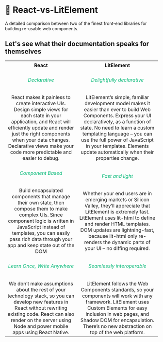 # :pencil: React-vs-LitElement

A detailed comparison between two of the finest front-end libraries for building re-usable web components.

## Let's see what their documentation speaks for themselves

<table border="0">
<tr>
  <th>React</th>
  <th>LitElement</th>
</tr>
 <tr style = "text-align: center;">
   <td> 
     <h6 style = "color:#02b875;">Declarative</h6>
      React makes it painless to create interactive UIs. Design simple views for each state in your application,         and React will efficiently update and render just the right components when your data changes.
      Declarative views make your code more predictable and easier to debug.
   </td>
   <td> 
      <h6 style = "color:#02b875">Delightfully declarative</h6>
      LitElement’s simple, familiar development model makes it easier than ever to build Web Components.
      Express your UI declaratively, as a function of state. No need to learn a custom templating language – you can use the full power of JavaScript in your templates. Elements update automatically when their properties change.
   </td>
 </tr>
 
  <tr  style = "text-align: center;">
   <td> 
      <h6 style = "color:#02b875">Component Based</h6>
     Build encapsulated components that manage their own state, then compose them to make complex UIs.
     Since component logic is written in JavaScript instead of templates, you can easily pass rich data through        your app and keep state out of the DOM
  </td>
   <td> 
         <h6 style = "color:#02b875">Fast and light</h6>
      Whether your end users are in emerging markets or Silicon Valley, they’ll appreciate that LitElement is extremely fast.
      <br/>
      LitElement uses lit-html to define and render HTML templates. DOM updates are lightning-fast, because lit-html only re-       renders the dynamic parts of your UI – no diffing required.
    </td>
 </tr>
 
 <tr style = "text-align: center">
   <td>
    <h6 style = "color:#02b875">Learn Once, Write Anywhere</h6> 
      We don’t make assumptions about the rest of your technology stack, so you can develop new features in React       without rewriting existing code.
      React can also render on the server using Node and power mobile apps using React Native.
    </td>
   <td> 
    <h6 style = "color:#02b875">Seamlessly interoperable</h6> 
     LitElement follows the Web Components standards, so your components will work with any framework.
     LitElement uses Custom Elements for easy inclusion in web pages, and Shadow DOM for encapsulation. There’s no new abstraction on top of the web platform.
  </td>
 </tr>
</table>
